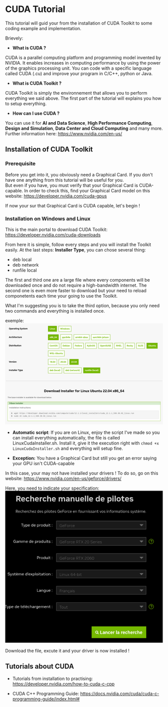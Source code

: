 # CUDA Tutorial

This tutorial will guid your from the installation of CUDA Toolkit to some coding example and implementation.

Brievely:
- **What is CUDA ?**

CUDA is a parallel computing platform and programming model invented by NVIDIA. It enables increases in computing performance by using the power of the graphics processing unit. 
You can code with a specific language called CUDA (.cu) and improve your program in C/C++, python or Java.

- **What is CUDA Toolkit ?**

CUDA Toolkit is simply the environnement that allows you to perform everything we said above.
The first part of the tutorial will explains you how to setup everything.

- **How can I use CUDA ?**

You can use it for **AI and Data Science**, **High Performance Computing**, **Design and Simulation**, **Data Center and Cloud Computing** and many more.
Further information here: https://www.nvidia.com/en-us/


## Installation of CUDA Toolkit

### Prerequisite
Before you get into it, you obviously need a Graphical Card. If you don't have one anything from this tutorial will be useful for you. <br/>
But even if you have, you must verify that your Graphical Card is CUDA-capable.
In order to check this, find your Graphical Card model on this website: https://developer.nvidia.com/cuda-gpus

If now your sur that Graphical Card is CUDA capable, let's begin !


### Installation on Windows and Linux

This is the main portal to download CUDA Toolkit: https://developer.nvidia.com/cuda-downloads

From here it is simple, follow every steps and you will install the Toolkit easily.
At the last steps: **Installer Type**, you can chose several thing:
- deb local
- deb network
- runfile local

The first and third one are a large file where every components will be downloaded once and do not require a high-bandwidth internet. The second one is even more faster to download but your need to reload componetents each time your going to use the Toolkit.

What I'm suggesting you is to take the third option, because you only need two commands and everything is installed once.

exemple: ![install](pic/CudaInstaller.png)

- **Automatic script**:
If you are on Linux, enjoy the script I've made so you can install everything automatically, the file is called LinuxCudaInstaller.sh. Install it, give it the execution right with ```chmod +x LinuxCudaInstaller.sh``` and everything will setup fine.

- **Exception:** You have a Graphical Card but still you get an error saying your GPU isn't CUDA-capable 

In this case, your may not have installed your drivers ! To do so, go on this website: https://www.nvidia.com/en-us/geforce/drivers/

Here, you need to indicate your specification:
![spec](pic/pilotes.png)

Download the file, excute it and your driver is now installed !


## Tutorials about CUDA 

- Tutorials from installation to practising: https://developer.nvidia.com/how-to-cuda-c-cpp

- CUDA C++ Programming Guide: https://docs.nvidia.com/cuda/cuda-c-programming-guide/index.html#
